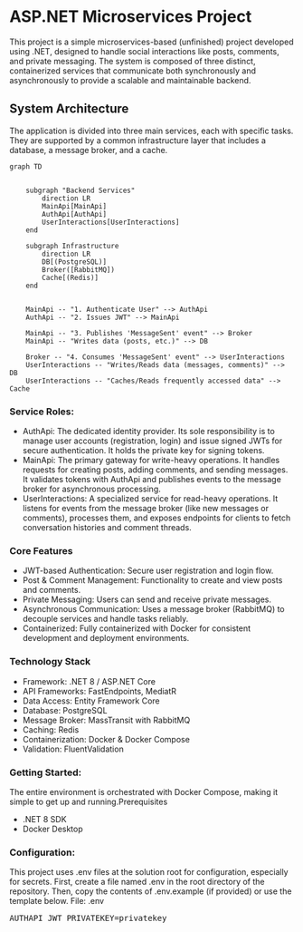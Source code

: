 # ASP.NET Microservices Project

This project is a simple microservices-based (unfinished) project developed using .NET, designed to handle social interactions like posts, comments, and private messaging. The system is composed of three distinct, containerized services that communicate both synchronously and asynchronously to provide a scalable and maintainable backend.

## System Architecture

The application is divided into three main services, each with specific tasks. They are supported by a common infrastructure layer that includes a database, a message broker, and a cache.

```mermaid
graph TD


    subgraph "Backend Services"
        direction LR
        MainApi[MainApi]
        AuthApi[AuthApi]
        UserInteractions[UserInteractions]
    end

    subgraph Infrastructure
        direction LR
        DB[(PostgreSQL)]
        Broker([RabbitMQ])
        Cache[(Redis)]
    end


    MainApi -- "1. Authenticate User" --> AuthApi
    AuthApi -- "2. Issues JWT" --> MainApi

    MainApi -- "3. Publishes 'MessageSent' event" --> Broker
    MainApi -- "Writes data (posts, etc.)" --> DB

    Broker -- "4. Consumes 'MessageSent' event" --> UserInteractions
    UserInteractions -- "Writes/Reads data (messages, comments)" --> DB
    UserInteractions -- "Caches/Reads frequently accessed data" --> Cache
```

### Service Roles:
- AuthApi: The dedicated identity provider. Its sole responsibility is to manage user accounts (registration, login) and issue signed JWTs for secure authentication. It holds the private key for signing tokens.
- MainApi: The primary gateway for write-heavy operations. It handles requests for creating posts, adding comments, and sending messages. It validates tokens with AuthApi and publishes events to the message broker for asynchronous processing.
- UserInteractions: A specialized service for read-heavy operations. It listens for events from the message broker (like new messages or comments), processes them, and exposes endpoints for clients to fetch conversation histories and comment threads.

### Core Features
- JWT-based Authentication: Secure user registration and login flow.
- Post & Comment Management: Functionality to create and view posts and comments.
- Private Messaging: Users can send and receive private messages.
- Asynchronous Communication: Uses a message broker (RabbitMQ) to decouple services and handle tasks reliably.
- Containerized: Fully containerized with Docker for consistent development and deployment environments.

### Technology Stack
- Framework: .NET 8 / ASP.NET Core
- API Frameworks: FastEndpoints, MediatR
- Data Access: Entity Framework Core
- Database: PostgreSQL
- Message Broker: MassTransit with RabbitMQ
- Caching: Redis
- Containerization: Docker & Docker Compose
- Validation: FluentValidation

### Getting Started:
The entire environment is orchestrated with Docker Compose, making it simple to get up and running.Prerequisites
- .NET 8 SDK
- Docker Desktop
  
### Configuration:
This project uses .env files at the solution root for configuration, especially for secrets.
First, create a file named .env in the root directory of the repository. Then, copy the contents of .env.example (if provided) or use the template below.
File: .env
    <pre>AUTHAPI_JWT_PRIVATEKEY=privatekey<br></pre>

